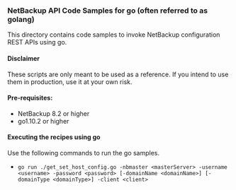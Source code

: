 ### NetBackup API Code Samples for go (often referred to as golang)

This directory contains code samples to invoke NetBackup configuration REST APIs using go.

#### Disclaimer

These scripts are only meant to be used as a reference. If you intend to use them in production, use it at your own risk.

#### Pre-requisites:

- NetBackup 8.2 or higher
- go1.10.2 or higher

#### Executing the recipes using go

Use the following commands to run the go samples.
- `go run ./get_set_host_config.go -nbmaster <masterServer> -username <username> -password <password> [-domainName <domainName>] [-domainType <domainType>] -client <client>`
